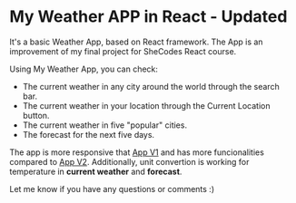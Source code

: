 # My Weather APP in React - Updated

It's a basic Weather App, based on React framework. The App is an improvement of my final project for SheCodes React course.

Using My Weather App, you can check:

- The current weather in any city around the world through the search bar.
- The current weather in your location through the Current Location button.
- The current weather in five "popular" cities.
- The forecast for the next five days.

The app is more responsive that [App V1](https://boisterous-pavlova-007952.netlify.app/) and has more funcionalities compared to [App V2](https://gregarious-sunflower-a9590a.netlify.app/). Additionally, unit convertion is working for temperature in **current weather** and **forecast**.

Let me know if you have any questions or comments :)
